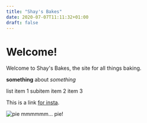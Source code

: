 ```yaml
---
title: "Shay's Bakes"
date: 2020-07-07T11:11:32+01:00
draft: false
---
```


# Welcome!

Welcome to Shay's Bakes, the site for all things baking.  

**something** about _something_

list
	item 1
		subitem
	item 2
	item 3


This is a link [for insta](https://www.instagram.com/p/BuWlTL5AL7HgsXT0j2KKlSAcTm-DZs6LwN1P8M0/).

![pie](apple_pie.jpeg)
mmmmmm... pie!